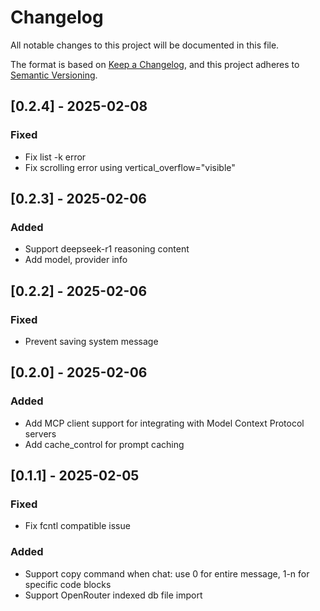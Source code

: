 # Changelog

All notable changes to this project will be documented in this file.

The format is based on [Keep a Changelog](https://keepachangelog.com/en/1.0.0/),
and this project adheres to [Semantic Versioning](https://semver.org/spec/v2.0.0.html).

## [0.2.4] - 2025-02-08

### Fixed
- Fix list -k error
- Fix scrolling error using vertical_overflow="visible"

## [0.2.3] - 2025-02-06

### Added
- Support deepseek-r1 reasoning content
- Add model, provider info

## [0.2.2] - 2025-02-06

### Fixed
- Prevent saving system message

## [0.2.0] - 2025-02-06

### Added
- Add MCP client support for integrating with Model Context Protocol servers
- Add cache_control for prompt caching

## [0.1.1] - 2025-02-05

### Fixed
- Fix fcntl compatible issue

### Added
- Support copy command when chat: use 0 for entire message, 1-n for specific code blocks
- Support OpenRouter indexed db file import
